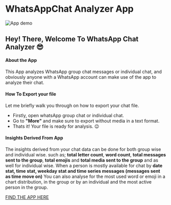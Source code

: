 # WhatsAppChat Analyzer App
![App demo](https://github.com/judeleonard/WhatsAppChat-Analyzer-App/blob/master/Demo/ezgif.com-video-to-gif.gif)
## Hey! There, Welcome To WhatsApp Chat Analyzer :sunglasses:
#### About the App
This App analyzes WhatsApp group chat messages or individual chat, and obviously anyone with a WhatsApp account
can make use of the app to analyze their chat.
#### How To Export your file
Let me briefly walk you through on how to export your chat file. 
- Firstly, open whatsApp group chat or individual chat. 
- Go to __"More"__ and make sure to export without media in a text format. 
- Thats it! Your file is ready for analysis. :wink:
#### Insights Derived From App
The insights derived from your chat data can be done for both group wise and individual wise. such as; __total letter count__, __word count__, 
__total messages sent to the group__, __total emojis__ and __total media sent to the group__ and as well for individual wise.
When a person is mostly available for chat by __date stat, time stat, weekday stat and time series messages (messages sent as time move on)__
You can also analyse for the most used word or emoji in a chart distribution, in the group or by an individual and the most active person in the group.

[FIND THE APP HERE](https://chat-analyzer.herokuapp.com/)
